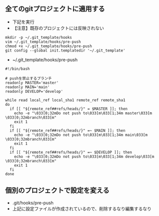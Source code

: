 ## 全てのgitプロジェクトに適用する
- 下記を実行
- 【注意】既存のプロジェクトには反映されない
```
mkdir -p ~/.git_template/hooks
vim ~/.git_template/hooks/pre-push
chmod +x ~/.git_template/hooks/pre-push
git config --global init.templatedir '~/.git_template'
```

- ~/.git_template/hooks/pre-push
```
#!/bin/bash

# pushを禁止するブランチ
readonly MASTER='master'
readonly MAIN='main'
readonly DEVELOP='develop'

while read local_ref local_sha1 remote_ref remote_sha1
do
  if [[ "${remote_ref##refs/heads/}" = $MASTER ]]; then
    echo -e "\033[0;32mDo not push to\033[m\033[1;34m master\033[m \033[0;32mbranch\033[m"
    exit 1
  fi
  if [[ "${remote_ref##refs/heads/}" =~ $MAIN ]]; then
    echo -e "\033[0;32mDo not push to\033[m\033[1;34m main\033[m \033[0;32mbranch\033[m"
    exit 1
  fi
  if [[ "${remote_ref##refs/heads/}" =~ $DEVELOP ]]; then
    echo -e "\033[0;32mDo not push to\033[m\033[1;34m develop\033[m \033[0;32mbranch\033[m"
    exit 1
  fi
done
```

## 個別のプロジェクトで設定を変える
- .git/hooks/pre-push
- 上記に設定ファイルが作成されているので、削除するなり編集するなり